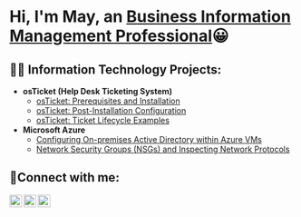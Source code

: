 <h1>Hi, I'm May, an <a href="www.linkedin.com/in/">Business Information Management Professional</a>😀</h1>

<h2>👨‍💻 Information Technology Projects:</h2>

- <b>osTicket (Help Desk Ticketing System)</b>
  - [osTicket: Prerequisites and Installation](https://github.com/mayanda30/osticket-prereqs)
  - [osTicket: Post-Installation Configuration](https://github.com/mayanda30/post-install-config)
  - [osTicket: Ticket Lifecycle Examples](https://github.com/mayanda30/ticket-lifecycle)
- <b>Microsoft Azure</b>
  - [Configuring On-premises Active Directory within Azure VMs](https://github.com/mayanda30/configure-ad)
  - [Network Security Groups (NSGs) and Inspecting Network Protocols](https://github.com/mayanda30/azure-network-protocols)

<h2>🤳Connect with me:</h2>

[<img align="left" alt="Josh | Twitter" width="22px" src="https://cdn.jsdelivr.net/npm/simple-icons@v3/icons/twitter.svg" />][twitter]
[<img align="left" alt="Josh | LinkedIn" width="22px" src="https://cdn.jsdelivr.net/npm/simple-icons@v3/icons/linkedin.svg" />][linkedin]
[<img align="left" alt="Josh | Instagram" width="22px" src="https://cdn.jsdelivr.net/npm/simple-icons@v3/icons/instagram.svg" />][instagram]

[twitter]: https://twitter.com/Josh
[instagram]: https://www.instagram.com/Josh
[linkedin]: https://linkedin.com/in/Josh
